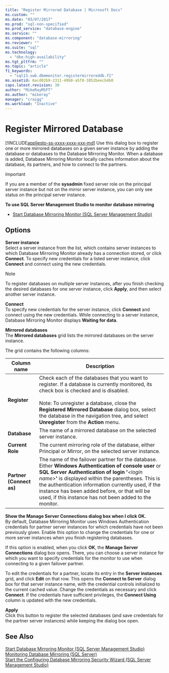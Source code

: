 ```yaml
---
title: "Register Mirrored Database | Microsoft Docs"
ms.custom: ""
ms.date: "03/07/2017"
ms.prod: "sql-non-specified"
ms.prod_service: "database-engine"
ms.service: ""
ms.component: "database-mirroring"
ms.reviewer: ""
ms.suite: "sql"
ms.technology: 
  - "dbe-high-availability"
ms.tgt_pltfrm: ""
ms.topic: "article"
f1_keywords: 
  - "sql13.swb.dbmmonitor.registermirroreddb.f1"
ms.assetid: 6acd02b9-2311-49b0-a5f8-3852beecb4b0
caps.latest.revision: 30
author: "MikeRayMSFT"
ms.author: "mikeray"
manager: "craigg"
ms.workload: "Inactive"
---
```

# Register Mirrored Database
[!INCLUDE[appliesto-ss-xxxx-xxxx-xxx-md](../../includes/appliesto-ss-xxxx-xxxx-xxx-md.md)]
  Use this dialog box to register one or more mirrored databases on a given server instance by adding the database or databases to the Database Mirroring Monitor. When a database is added, Database Mirroring Monitor locally caches information about the database, its partners, and how to connect to the partners.  
  
> [!IMPORTANT]  
>  If you are a member of the **sysadmin** fixed server role on the principal server instance but not on the mirror server instance, you can only see status on the principal server instance.  
  
 **To use SQL Server Management Studio to monitor database mirroring**  
  
-   [Start Database Mirroring Monitor &#40;SQL Server Management Studio&#41;](../../database-engine/database-mirroring/start-database-mirroring-monitor-sql-server-management-studio.md)  
  
## Options  
 **Server instance**  
 Select a server instance from the list, which contains server instances to which Database Mirroring Monitor already has a connection stored, or click **Connect**. To specify new credentials for a listed server instance, click **Connect** and connect using the new credentials.  
  
> [!NOTE]  
>  To register databases on multiple server instances, after you finish checking the desired databases for one server instance, click **Apply**, and then select another server instance.  
  
 **Connect**  
 To specify new credentials for the server instance, click **Connect** and connect using the new credentials. While connecting to a server instance, Database Mirroring Monitor displays **Waiting for data**.  
  
 **Mirrored databases**  
 The **Mirrored databases** grid lists the mirrored databases on the server instance.  
  
 The grid contains the following columns:  
  
|Column name|Description|  
|-----------------|-----------------|  
|**Register**|Check each of the databases that you want to register. If a database is currently monitored, its check box is checked and is disabled.<br /><br /> Note: To unregister a database, close the **Registered Mirrored Database** dialog box, select the database in the navigation tree, and select **Unregister** from the **Action** menu.|  
|**Database**|The name of a mirrored database on the selected server instance.|  
|**Current Role**|The current mirroring role of the database, either Principal or Mirror, on the selected server instance.|  
|**Partner (Connect as)**|The name of the failover partner for the database. Either **Windows Authentication of console user** or **SQL Server Authentication of login '***\<login name>***'** is displayed within the parentheses. This is the authentication information currently used, if the instance has been added before, or that will be used, if this instance has not been added to the monitor.|  
  
 **Show the Manage Server Connections dialog box when I click OK.**  
 By default, Database Mirroring Monitor uses Windows Authentication credentials for partner server instances for which credentials have not been previously given. Enable this option to change the credentials for one or more server instances when you finish registering databases.  
  
 If this option is enabled, when you click **OK**, the **Manage Server Connections** dialog box opens. There, you can choose a server instance for which you want to specify credentials for the monitor to use when connecting to a given failover partner.  
  
 To edit the credentials for a partner, locate its entry in the **Server instances** grid, and click **Edit** on that row. This opens the **Connect to Server** dialog box for that server instance name, with the credential controls initialized to the current cached value. Change the credentials as necessary and click **Connect**. If the credentials have sufficient privileges, the **Connect Using** column is updated with the new credentials.  
  
 **Apply**  
 Click this button to register the selected databases (and save credentials for the partner server instances) while keeping the dialog box open.  
  
## See Also  
 [Start Database Mirroring Monitor &#40;SQL Server Management Studio&#41;](../../database-engine/database-mirroring/start-database-mirroring-monitor-sql-server-management-studio.md)   
 [Monitoring Database Mirroring &#40;SQL Server&#41;](../../database-engine/database-mirroring/monitoring-database-mirroring-sql-server.md)   
 [Start the Configuring Database Mirroring Security Wizard &#40;SQL Server Management Studio&#41;](../../database-engine/database-mirroring/start-the-configuring-database-mirroring-security-wizard.md)  
  
  
